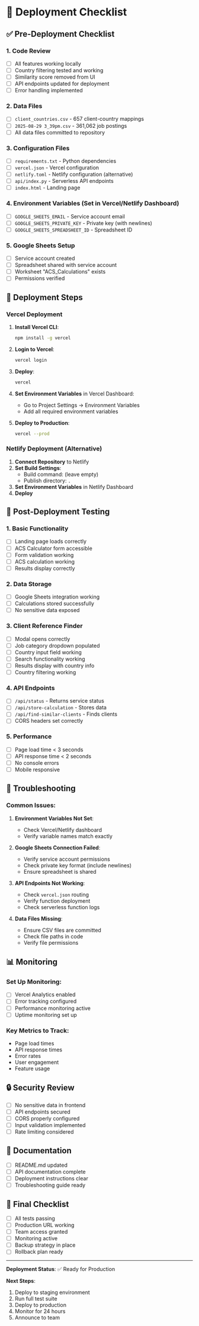 # 🚀 Deployment Checklist

## ✅ Pre-Deployment Checklist

### 1. Code Review
- [ ] All features working locally
- [ ] Country filtering tested and working
- [ ] Similarity score removed from UI
- [ ] API endpoints updated for deployment
- [ ] Error handling implemented

### 2. Data Files
- [ ] `client_countries.csv` - 657 client-country mappings
- [ ] `2025-08-29 3_39pm.csv` - 361,062 job postings
- [ ] All data files committed to repository

### 3. Configuration Files
- [ ] `requirements.txt` - Python dependencies
- [ ] `vercel.json` - Vercel configuration
- [ ] `netlify.toml` - Netlify configuration (alternative)
- [ ] `api/index.py` - Serverless API endpoints
- [ ] `index.html` - Landing page

### 4. Environment Variables (Set in Vercel/Netlify Dashboard)
- [ ] `GOOGLE_SHEETS_EMAIL` - Service account email
- [ ] `GOOGLE_SHEETS_PRIVATE_KEY` - Private key (with newlines)
- [ ] `GOOGLE_SHEETS_SPREADSHEET_ID` - Spreadsheet ID

### 5. Google Sheets Setup
- [ ] Service account created
- [ ] Spreadsheet shared with service account
- [ ] Worksheet "ACS_Calculations" exists
- [ ] Permissions verified

## 🚀 Deployment Steps

### Vercel Deployment
1. **Install Vercel CLI**:
   ```bash
   npm install -g vercel
   ```

2. **Login to Vercel**:
   ```bash
   vercel login
   ```

3. **Deploy**:
   ```bash
   vercel
   ```

4. **Set Environment Variables** in Vercel Dashboard:
   - Go to Project Settings → Environment Variables
   - Add all required environment variables

5. **Deploy to Production**:
   ```bash
   vercel --prod
   ```

### Netlify Deployment (Alternative)
1. **Connect Repository** to Netlify
2. **Set Build Settings**:
   - Build command: (leave empty)
   - Publish directory: `.`
3. **Set Environment Variables** in Netlify Dashboard
4. **Deploy**

## 🧪 Post-Deployment Testing

### 1. Basic Functionality
- [ ] Landing page loads correctly
- [ ] ACS Calculator form accessible
- [ ] Form validation working
- [ ] ACS calculation working
- [ ] Results display correctly

### 2. Data Storage
- [ ] Google Sheets integration working
- [ ] Calculations stored successfully
- [ ] No sensitive data exposed

### 3. Client Reference Finder
- [ ] Modal opens correctly
- [ ] Job category dropdown populated
- [ ] Country input field working
- [ ] Search functionality working
- [ ] Results display with country info
- [ ] Country filtering working

### 4. API Endpoints
- [ ] `/api/status` - Returns service status
- [ ] `/api/store-calculation` - Stores data
- [ ] `/api/find-similar-clients` - Finds clients
- [ ] CORS headers set correctly

### 5. Performance
- [ ] Page load time < 3 seconds
- [ ] API response time < 2 seconds
- [ ] No console errors
- [ ] Mobile responsive

## 🔧 Troubleshooting

### Common Issues:
1. **Environment Variables Not Set**:
   - Check Vercel/Netlify dashboard
   - Verify variable names match exactly

2. **Google Sheets Connection Failed**:
   - Verify service account permissions
   - Check private key format (include newlines)
   - Ensure spreadsheet is shared

3. **API Endpoints Not Working**:
   - Check `vercel.json` routing
   - Verify function deployment
   - Check serverless function logs

4. **Data Files Missing**:
   - Ensure CSV files are committed
   - Check file paths in code
   - Verify file permissions

## 📊 Monitoring

### Set Up Monitoring:
- [ ] Vercel Analytics enabled
- [ ] Error tracking configured
- [ ] Performance monitoring active
- [ ] Uptime monitoring set up

### Key Metrics to Track:
- Page load times
- API response times
- Error rates
- User engagement
- Feature usage

## 🔒 Security Review

- [ ] No sensitive data in frontend
- [ ] API endpoints secured
- [ ] CORS properly configured
- [ ] Input validation implemented
- [ ] Rate limiting considered

## 📝 Documentation

- [ ] README.md updated
- [ ] API documentation complete
- [ ] Deployment instructions clear
- [ ] Troubleshooting guide ready

## 🎯 Final Checklist

- [ ] All tests passing
- [ ] Production URL working
- [ ] Team access granted
- [ ] Monitoring active
- [ ] Backup strategy in place
- [ ] Rollback plan ready

---

**Deployment Status**: ✅ Ready for Production

**Next Steps**:
1. Deploy to staging environment
2. Run full test suite
3. Deploy to production
4. Monitor for 24 hours
5. Announce to team
